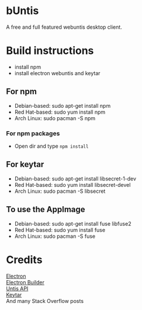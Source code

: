 # bUntis
A free and full featured webuntis desktop client.  

# Build instructions
- install npm
- install electron webuntis and keytar

## For npm
- Debian-based: sudo apt-get install npm
- Red Hat-based: sudo yum install npm
- Arch Linux: sudo pacman -S npm

### For npm packages
- Open dir and type ```npm install```

## For keytar
- Debian-based: sudo apt-get install libsecret-1-dev
- Red Hat-based: sudo yum install libsecret-devel
- Arch Linux: sudo pacman -S libsecret

## To use the AppImage
- Debian-based: sudo apt-get install fuse libfuse2
- Red Hat-based: sudo yum install fuse
- Arch Linux: sudo pacman -S fuse

# Credits
[Electron](https://github.com/electron/electron)  
[Electron Builder](https://github.com/electron-userland/electron-builder)  
[Untis API](https://github.com/SchoolUtils/WebUntis)  
[Keytar](https://github.com/atom/node-keytar)  
And many Stack Overflow posts  
